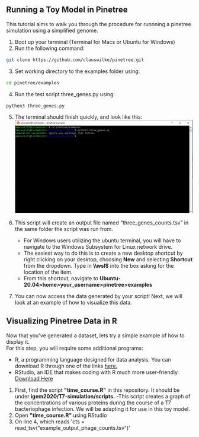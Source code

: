 ## Running a Toy Model in Pinetree
This tutorial aims to walk you through the procedure for runnning a pinetree simulation using a simplified genome.
1. Boot up your terminal (Terminal for Macs or Ubuntu for Windows)
2. Run the following command:
```sh
git clone https://github.com/clauswilke/pinetree.git
```
3. Set working directory to the examples folder using: 
```sh
cd pinetree/examples
```
4. Run the test script three_genes.py using:
```sh
python3 three_genes.py
```
5. The terminal should finish quickly, and look like this:
![Run Example](pinetreerunex.PNG)

6. This script will create an output file named “three_genes_counts.tsv” in the same folder the script was run from.
   - For Windows users utilizing the ubuntu terminal, you will have to navigate to the Windows Subsystem for Linux network drive.
   - The easiest way to do this is to create a new desktop shortcut by right clicking on your desktop, choosing **New** and selecting **Shortcut** from the dropdown. Type in **\\\wsl$** into the box asking for the location of the item.
   - From this shortcut, navigate to **Ubuntu-20.04>home>your_username>pinetree>examples**
7. You can now access the data generated by your script! Next, we will look at an example of how to visualize this data.
## Visualizing Pinetree Data in R
Now that you've generated a dataset, lets try a simple example of how to display it.  
For this step, you will require some additional programs:
- R, a programming language designed for data analysis. You can download R through one of the links [here.](https://cran.r-project.org/mirrors.html)
- RStudio, an IDE that makes coding with R much more user-friendly. [Download Here](https://rstudio.com/products/rstudio/download/#download)
1. First, find the script **"time_course.R"** in this repository. It should be under **igem2020/T7-simulation/scripts.**
   -This script creates a graph of the concentrations of various proteins during the course of a T7 bacteriophage infection. We will be adapting it for use in this toy model.
2. Open **"time_course.R"** using RStudio
3. On line 4, which reads 'cts = read_tsv("example_output_phage_counts.tsv")'
